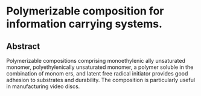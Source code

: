 # Polymerizable composition for information carrying systems.

## Abstract
Polymerizable compositions comprising monoethylenic ally unsaturated monomer, polyethylenically unsaturated monomer, a polymer soluble in the combination of monom ers, and latent free radical initiator provides good adhesion to substrates and durability. The composition is particularly useful in manufacturing video discs.